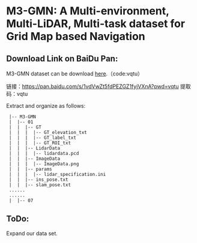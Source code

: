# M3-GMN: A Multi-environment, Multi-LiDAR, Multi-task dataset for Grid Map based Navigation




## Download Link on BaiDu Pan:

M3-GMN dataset can be download [here](https://pan.baidu.com/s/1vdVwZt5fdPEZGZ1fyjVXnA?pwd=vqtu).（code:vqtu）

链接：https://pan.baidu.com/s/1vdVwZt5fdPEZGZ1fyjVXnA?pwd=vqtu 
提取码：vqtu

Extract and organize as follows:

```
 |-- M3-GMN
 |  |-- 01
 |  |  |-- GT
 |  |  |  |-- GT_elevation_txt
 |  |  |  |-- GT_label_txt
 |  |  |  |-- GT_ROI_txt
 |  |  |-- LidarData
 |  |  |  |-- lidardata.pcd
 |  |  |-- ImageData
 |  |  |  |-- ImageData.png
 |  |  |-- params
 |  |  |  |-- lidar_specification.ini
 |  |  |-- ins_pose.txt
 |  |  |-- slam_pose.txt
 ......
 ......
 |  |-- 07
```



## ToDo:

Expand our data set.

